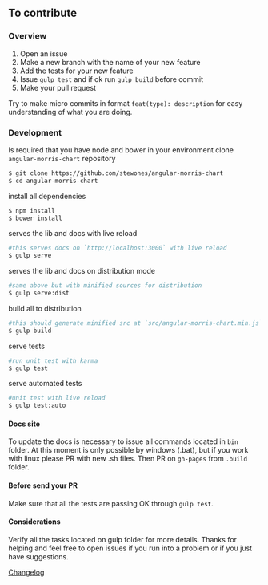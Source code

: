 ## To contribute

### Overview

1. Open an issue
2. Make a new branch with the name of your new feature
3. Add the tests for your new feature
4. Issue `gulp test` and if ok run `gulp build` before commit
5. Make your pull request

Try to make micro commits in format `feat(type): description` for easy understanding of what you are doing.

### Development

Is required that you have node and bower in your environment
clone `angular-morris-chart` repository

```sh
$ git clone https://github.com/stewones/angular-morris-chart
$ cd angular-morris-chart
```

install all dependencies
```sh
$ npm install
$ bower install
```

serves the lib and docs with live reload
```sh
#this serves docs on `http://localhost:3000` with live reload
$ gulp serve
```

serves the lib and docs on distribution mode
```sh
#same above but with minified sources for distribution
$ gulp serve:dist
```

build all to distribution
```sh
#this should generate minified src at `src/angular-morris-chart.min.js`, and docs on `dist/doc` folder.
$ gulp build
```

serve tests
```sh
#run unit test with karma
$ gulp test
```

serve automated tests
```sh
#unit test with live reload
$ gulp test:auto
```


#### Docs site
To update the docs is necessary to issue all commands located in `bin` folder. At this moment is only possible by windows (.bat), but if you work with linux please PR with new .sh files. 
Then PR on `gh-pages` from `.build` folder.

#### Before send your PR
Make sure that all the tests are passing OK through `gulp test`.

#### Considerations
Verify all the tasks located on gulp folder for more details.
Thanks for helping and feel free to open issues if you run into a problem or if you just have suggestions.


[Changelog](https://github.com/stewones/angular-morris-chart/releases)
